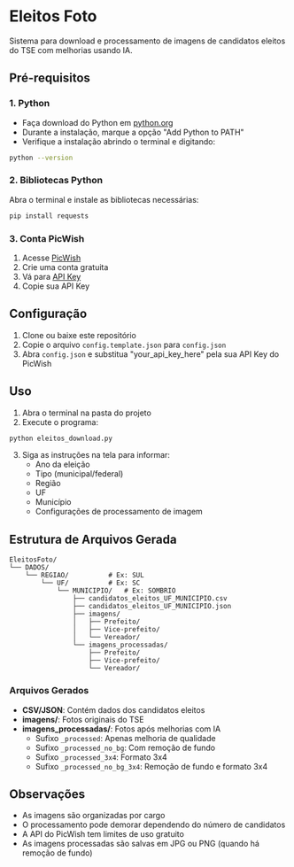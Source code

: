 # Eleitos Foto

Sistema para download e processamento de imagens de candidatos eleitos do TSE com melhorias usando IA.

## Pré-requisitos

### 1. Python
- Faça download do Python em [python.org](https://www.python.org/downloads/)
- Durante a instalação, marque a opção "Add Python to PATH"
- Verifique a instalação abrindo o terminal e digitando:
```bash
python --version
```

### 2. Bibliotecas Python
Abra o terminal e instale as bibliotecas necessárias:
```bash
pip install requests
```

### 3. Conta PicWish
1. Acesse [PicWish](https://picwish.com/)
2. Crie uma conta gratuita
3. Vá para [API Key](https://picwish.com/my-account?subRoute=api-key)
4. Copie sua API Key

## Configuração

1. Clone ou baixe este repositório
2. Copie o arquivo `config.template.json` para `config.json`
3. Abra `config.json` e substitua "your_api_key_here" pela sua API Key do PicWish

## Uso

1. Abra o terminal na pasta do projeto
2. Execute o programa:
```bash
python eleitos_download.py
```
3. Siga as instruções na tela para informar:
   - Ano da eleição
   - Tipo (municipal/federal)
   - Região
   - UF
   - Município
   - Configurações de processamento de imagem

## Estrutura de Arquivos Gerada

```
EleitosFoto/
└── DADOS/
    └── REGIAO/          # Ex: SUL
        └── UF/          # Ex: SC
            └── MUNICIPIO/   # Ex: SOMBRIO
                ├── candidatos_eleitos_UF_MUNICIPIO.csv
                ├── candidatos_eleitos_UF_MUNICIPIO.json
                ├── imagens/
                │   ├── Prefeito/
                │   ├── Vice-prefeito/
                │   └── Vereador/
                └── imagens_processadas/
                    ├── Prefeito/
                    ├── Vice-prefeito/
                    └── Vereador/
```

### Arquivos Gerados

- **CSV/JSON**: Contém dados dos candidatos eleitos
- **imagens/**: Fotos originais do TSE
- **imagens_processadas/**: Fotos após melhorias com IA
  - Sufixo `_processed`: Apenas melhoria de qualidade
  - Sufixo `_processed_no_bg`: Com remoção de fundo
  - Sufixo `_processed_3x4`: Formato 3x4
  - Sufixo `_processed_no_bg_3x4`: Remoção de fundo e formato 3x4

## Observações

- As imagens são organizadas por cargo
- O processamento pode demorar dependendo do número de candidatos
- A API do PicWish tem limites de uso gratuito
- As imagens processadas são salvas em JPG ou PNG (quando há remoção de fundo)
